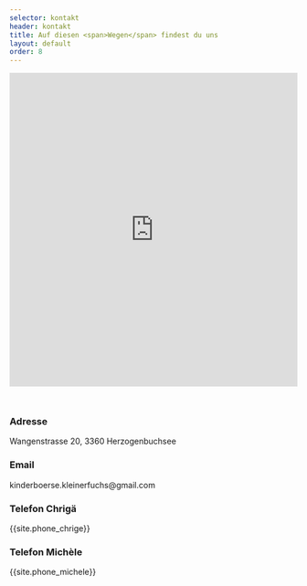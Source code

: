 ```yaml
---
selector: kontakt
header: kontakt
title: Auf diesen <span>Wegen</span> findest du uns
layout: default
order: 8
---
```



<div class="row justify-content-md-center text-center">
    <div class="col-lg-10 col-md-10 d-flex align-items-stretch">
        <iframe style="border:0; width: 100%; height: 550px;" 
        src="https://www.google.com/maps/embed?pb=!1m18!1m12!1m3!1d2711.400260367478!2d7.7052483!3d47.18917779999999!2m3!1f0!2f0!3f0!3m2!1i1024!2i768!4f13.1!3m3!1m2!1s0x478e2b6d5927f0af%3A0x98c84f9de5ea1b9c!2sKinderb%C3%B6rse%20Kleiner%20Fuchs!5e0!3m2!1sen!2sch!4v1660504657171!5m2!1sen!2sch" allowfullscreen="" loading="lazy" referrerpolicy="no-referrer-when-downgrade"></iframe>
    </div>
</div>

<div class="row justify-content-md-center" style="padding-top: 2em">
    <div class="col-lg-10 col-md-10">
        <div class="row gy-4 g-3 row-cols-lg-2 row-cols-md-1 row-cols-sm-1">
            <div class="col">
              <div class="info-item  d-flex align-items-center">
                <i class="icon bi bi-map flex-shrink-0"></i>
                <div>
                  <h3>Adresse</h3>
                  <p>Wangenstrasse 20, 3360&nbsp;Herzogenbuchsee</p>
                </div>
              </div>
            </div>
            <div class="col">
              <div class="info-item d-flex align-items-center">
                <i class="icon bi bi-envelope flex-shrink-0"></i>
                <div>
                  <h3>Email</h3>
                  <p>kinderboerse.kleinerfuchs@gmail.com</p>
                </div>
              </div>
            </div>
            <div class="col">
              <div class="info-item  d-flex align-items-center">
                <i class="icon bi bi-telephone flex-shrink-0"></i>
                <div>
                  <h3>Telefon Chrigä</h3>
                  <p>{{site.phone_chrige}}</p>
                </div>
              </div>
            </div>
            <div class="col">
              <div class="info-item  d-flex align-items-center">
                <i class="icon bi bi-telephone flex-shrink-0"></i>
                <div>
                  <h3>Telefon Michèle</h3>
                  <p>{{site.phone_michele}}</p>
                </div>
              </div>
            </div>
          </div>
    </div>
</div>
